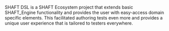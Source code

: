 SHAFT DSL is a SHAFT Ecosystem project that extends basic SHAFT_Engine functionality and provides the user with
easy-access domain specific elements. This facilitated authoring tests even more and provides a unique user experience that is tailored to testers everywhere. 
